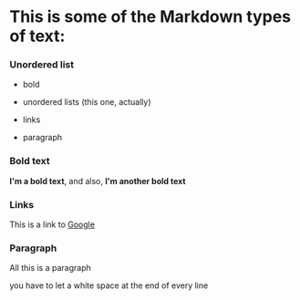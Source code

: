 # This is some of the Markdown types of text:

### Unordered list

- bold

- unordered lists (this one, actually)

- links

- paragraph



### Bold text

**I'm a bold text**, and also, __I'm another bold text__



### Links

This is a link to [Google](https://www.google.com)



### Paragraph

All this is a paragraph 

you have to let a white space at the end of every line